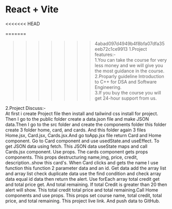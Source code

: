 # React + Vite
 
<<<<<<< HEAD
 
=======
>>>>>>> 4abad097d4949b4f8bfa07dfa35eeb72c1ce9913
 1.Project features:-<br/>
    1.You can take the course for very less money and we will give you the most guidance in the course.<br/>
    2.Proparly guideline Introduction to C++ for DSA and Software Engineering.<br/>
    3.If you buy the course you will get 24-hour support from us.



2.Project Discuss:-<br/>
    At first i create Project file then install and tailwind css install for project.
    Then I go to the public folder create a data.json file and make JSON data.Then I go to the src folder and create the components folder this folder create 3 folder home, card, and cards.
    And this folder again 3 files Home.jsx, Card.jsx, Cards.jsx.And go toApp.jsx file return Card and Home  component.
    Go to Card component and use usedState.and useEffect.  To get JSON data using fetch.
    This JSON data useState maps and call Cards.jsx component. Use props. The cards component gets props components.
    This props destructuring name,img, price, credit, description..show this card's.
    When  Card clicks and gets the name I use function this function 2 parameter data and an id.
    Get data add the array list and array list check duplicate data use the find condition and check array data equal id data then return the alert.
    Use forEach array total credit get and total price get.  And total remaining.
    If total Credit is greater than 20 then alert will show.
    This total credit total price and total remaining.Call Home components and use props.
    This props set course name, total credit, total price, and total remaining.
    This project live link. And push data to GitHub.


